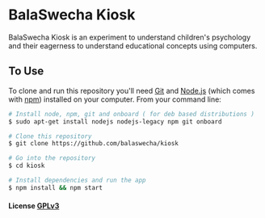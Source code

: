 BalaSwecha Kiosk
=======

BalaSwecha Kiosk is an experiment to understand children's psychology and their eagerness to understand educational concepts using computers.

## To Use

To clone and run this repository you'll need [Git](https://git-scm.com) and [Node.js](https://nodejs.org/en/download/) (which comes with [npm](http://npmjs.com)) installed on your computer. From your command line:

```bash
# Install node, npm, git and onboard ( for deb based distributions )
$ sudo apt-get install nodejs nodejs-legacy npm git onboard

# Clone this repository
$ git clone https://github.com/balaswecha/kiosk

# Go into the repository
$ cd kiosk

# Install dependencies and run the app
$ npm install && npm start
```

#### License [GPLv3](LICENSE.md)

